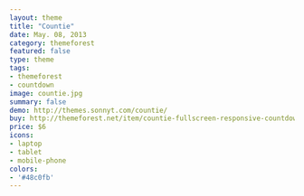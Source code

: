```yaml
---
layout: theme
title: "Countie"
date: May. 08, 2013
category: themeforest
featured: false
type: theme
tags:
- themeforest
- countdown
image: countie.jpg
summary: false
demo: http://themes.sonnyt.com/countie/
buy: http://themeforest.net/item/countie-fullscreen-responsive-countdown-landing/3722789
price: $6
icons:
- laptop
- tablet
- mobile-phone
colors:
- '#48c0fb'
---
```

